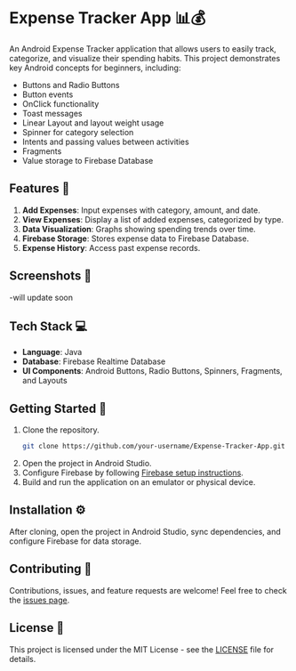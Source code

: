 
# Expense Tracker App 📊💰

An Android Expense Tracker application that allows users to easily track, categorize, and visualize their spending habits. This project demonstrates key Android concepts for beginners, including:
- Buttons and Radio Buttons
- Button events
- OnClick functionality
- Toast messages
- Linear Layout and layout weight usage
- Spinner for category selection
- Intents and passing values between activities
- Fragments
- Value storage to Firebase Database

## Features 🎯
1. **Add Expenses**: Input expenses with category, amount, and date.
2. **View Expenses**: Display a list of added expenses, categorized by type.
3. **Data Visualization**: Graphs showing spending trends over time.
4. **Firebase Storage**: Stores expense data to Firebase Database.
5. **Expense History**: Access past expense records.

## Screenshots 📸
-will update soon

## Tech Stack 💻
- **Language**: Java
- **Database**: Firebase Realtime Database
- **UI Components**: Android Buttons, Radio Buttons, Spinners, Fragments, and Layouts

## Getting Started 🚀
1. Clone the repository.
   ```bash
   git clone https://github.com/your-username/Expense-Tracker-App.git
   ```
2. Open the project in Android Studio.
3. Configure Firebase by following [Firebase setup instructions](https://firebase.google.com/docs/android/setup).
4. Build and run the application on an emulator or physical device.

## Installation ⚙️
After cloning, open the project in Android Studio, sync dependencies, and configure Firebase for data storage.

## Contributing 🤝
Contributions, issues, and feature requests are welcome! Feel free to check the [issues page](https://github.com/your-username/Expense-Tracker-App/issues).

## License 📄
This project is licensed under the MIT License - see the [LICENSE](LICENSE) file for details.
